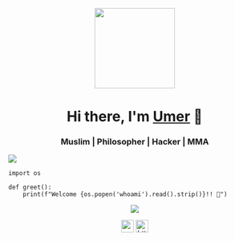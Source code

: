 <p align="center"> <img src="https://octodex.github.com/images/Robotocat.png" height="160px" width="160px"></p>

<h1 align="center">Hi there, I'm <a href="https://www.facebook.com/hash.intelligence/"  target="_blank">Umer</a> 👋</h1>
    
<h3 align="center">Muslim | Philosopher | Hacker | MMA</h3>
<p align="left"> <img src="https://komarev.com/ghpvc/?username=syedumerqadri&style=flat&color=blueviolet" /> </p>

```python3
import os

def greet():
    print(f"Welcome {os.popen('whoami').read().strip()}!! 👋")
```

<p align="center"> <img src="https://github-readme-stats.vercel.app/api?username=syedumerqadri&count_private=true&show_icons=true&theme=radical" /> </p>


<p align="center"> 
<a href="https://twitter.com/syed__umar" target="blank"><img align="center" src=https://cdn.jsdelivr.net/npm/simple-icons@3.0.1/icons/twitter.svg alt="syed__umar" height="25" width="25" /></a>
<a href="https://www.linkedin.com/in/syedumararfeen/" target="blank"><img align="center" src=https://cdn.jsdelivr.net/npm/simple-icons@3.0.1/icons/linkedin.svg alt="https://www.linkedin.com/in/syedumararfeen/" height="25" width="25" /></a>    
</p>
